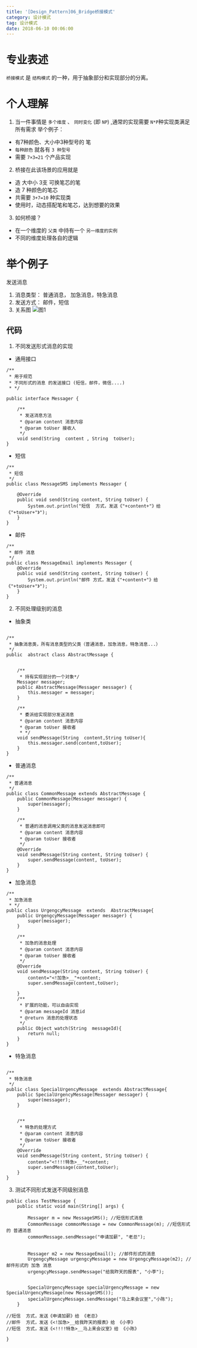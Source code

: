 ```yaml
---
title: '[Design_Pattern]06_Bridge桥接模式'
category: 设计模式
tag: 设计模式
date: 2018-06-10 00:06:00
---
```



# 专业表述


`桥接模式`  是 `结构模式` 的一种，用于抽象部分和实现部分的分离。


# 个人理解

1. 当一件事情是 `多个维度` 、  `同时变化` (即 `NP`) ,通常的实现需要 `N*P`种实现类满足所有需求
举个例子：
- 有7种颜色、大小中3种型号的 笔
- `每种颜色` 就各有 `3 种型号`
- 需要 `7×3=21` 个产品实现
2. 桥接在此该场景的应用就是
- 造 大中小 3支 可换笔芯的笔
- 造 7 种颜色的笔芯
- 共需要 `3+7=10` 种实现类
- 使用时，动态搭配笔和笔芯，达到想要的效果
3. 如何桥接？
- 在一个维度的 `父类` 中持有一个 `另一维度的实例`
- 不同的维度处理各自的逻辑

# 举个例子

发送消息
1. 消息类型： 普通消息， 加急消息，特急消息
2. 发送方式： 邮件，短信
3. 关系图
![图1](/images/dp06_bridge_00.png)


## 代码

1. 不同发送形式消息的实现
- 通用接口
```
/**
 * 用于规范
 * 不同形式的消息 的发送接口 (短信，邮件，微信....)
 * */

public interface Messager {

    /**
     * 发送消息方法
     * @param content 消息内容
     * @param toUser 接收人
     */
    void send(String  content , String  toUser);
}

```
- 短信
```
/**
 * 短信
 */
public class MessageSMS implements Messager {

    @Override
    public void send(String content, String toUser) {
        System.out.println("短信  方式，发送《"+content+"》给 《"+toUser+"》");
    }
}
```
- 邮件
```
/**
 * 邮件 消息
 */
public class MessageEmail implements Messager {
    @Override
    public void send(String content, String toUser) {
        System.out.println("邮件 方式，发送《"+content+"》给 《"+toUser+"》");
    }
}

```
2. 不同处理级别的消息
- 抽象类
```

/**
 * 抽象消息类，所有消息类型的父类（普通消息，加急消息，特急消息...）
 */
public  abstract class AbstractMessage {


    /**
     * 持有实现部分的一个对象*/
    Messager messager;
    public AbstractMessage(Messager messager) {
        this.messager = messager;
    }

    /**
     * 委派给实现部分发送消息
     * @param content 消息内容
     * @param toUser 接收者
     * */
    void sendMessage(String  content,String toUser){
        this.messager.send(content,toUser);
    }
}
```
- 普通消息
```
/**
 * 普通消息
 */
public class CommonMessage extends AbstractMessage {
    public CommonMessage(Messager messager) {
        super(messager);
    }

    /**
     * 普通的消息调用父类的消息发送消息即可
     * @param content 消息内容
     * @param toUser 接收者
     */
    @Override
    void sendMessage(String content, String toUser) {
        super.sendMessage(content, toUser);
    }
}
```
- 加急消息
```
/**
 * 加急消息
 * */
public class UrgengcyMessage  extends  AbstractMessage{
    public UrgengcyMessage(Messager messager) {
        super(messager);
    }

    /**
     * 加急的消息处理
     * @param content 消息内容
     * @param toUser 接收者
     */
    @Override
    void sendMessage(String content, String toUser) {
        content="<!加急>__"+content;
        super.sendMessage(content,toUser);

    }
    /**
     * 扩展的功能，可以自由实现
     * @param messageId 消息id
     * @return 消息的处理状态
     */
    public Object watch(String  messageId){
        return null;
    }
}
```
- 特急消息
```

/**
 * 特急消息
 */
public class SpecialUrgencyMessage  extends AbstractMessage{
    public SpecialUrgencyMessage(Messager messager) {
        super(messager);
    }


    /**
     * 特急的处理方式
     * @param content 消息内容
     * @param toUser 接收者
     */
    @Override
    void sendMessage(String content, String toUser) {
        content="<!!!!特急>__"+content;
        super.sendMessage(content,toUser);
    }
}
```
3. 测试不同形式发送不同级别消息
```
public class TestMessage {
    public static void main(String[] args) {

        Messager m = new MessageSMS(); //短信形式消息
        CommonMessage commonMessage = new CommonMessage(m); //短信形式 的 普通消息
        commonMessage.sendMessage("申请加薪", "老总");


        Messager m2 = new MessageEmail(); //邮件形式的消息
        UrgengcyMessage urgengcyMessage = new UrgengcyMessage(m2); // 邮件形式的 加急 消息
        urgengcyMessage.sendMessage("给我昨天的报表", "小李");


        SpecialUrgencyMessage specialUrgencyMessage = new SpecialUrgencyMessage(new MessageSMS());
        specialUrgencyMessage.sendMessage("马上来会议室","小陈");
    }
    
//短信  方式，发送《申请加薪》给 《老总》
//邮件  方式，发送《<!加急>__给我昨天的报表》给 《小李》
//短信  方式，发送《<!!!!特急>__马上来会议室》给 《小陈》
    
}
```